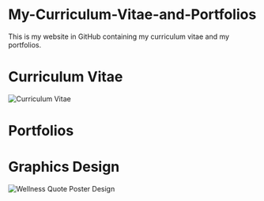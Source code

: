 # My-Curriculum-Vitae-and-Portfolios
This is my website in GitHub containing my curriculum vitae and my portfolios.

<h1>Curriculum Vitae</h1>

![Curriculum Vitae](https://user-images.githubusercontent.com/115334362/194703246-084e581f-60e3-4776-be8b-83c68d2837f2.png)

<h1>Portfolios</h1>

<h1>Graphics Design</h1>

![Wellness Quote Poster Design](https://user-images.githubusercontent.com/115334362/194703937-8fb446cf-da14-4882-9e06-aa32bd6a8711.png)

